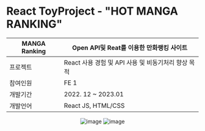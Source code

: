 
# React ToyProject - "HOT MANGA RANKING"
<div align="center">
  
  
  |MANGA Ranking| Open API및 Reat를 이용한 만화랭킹 사이트|
  |--|---|
  |프로젝트| React 사용 경험 및 API 사용 및 비동기처리 향상 목적 |
  |참여인원| FE 1|
  |개발기간| 2022. 12 ~ 2023.01|
  |개발언어| React JS, HTML/CSS|
  
  ![image](https://user-images.githubusercontent.com/97787658/211715796-097d946d-367a-4a2a-acda-963cb0ff6789.png)
  ![image](https://user-images.githubusercontent.com/97787658/211715700-7c9dad3e-fcef-4796-8e26-6a299e3a2ded.png)
  
</div>


